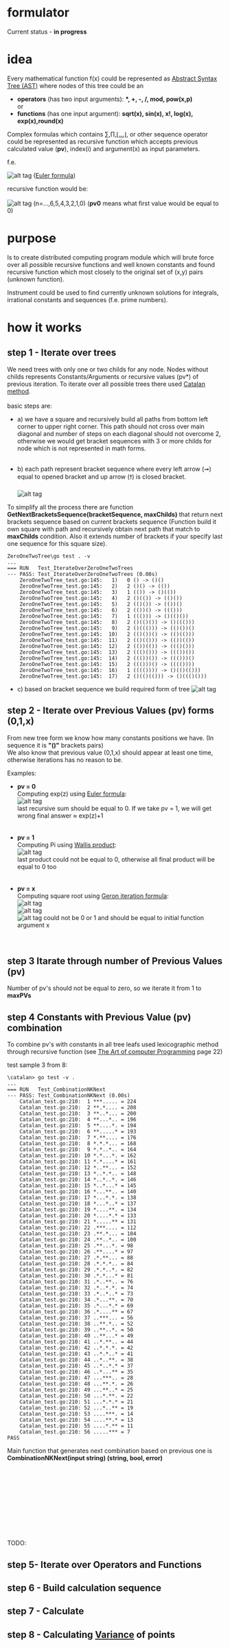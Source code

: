 # formulator

 Current status - <b>in progress</b><br>

 # idea
Every mathematical function f(x) could be represented as [Abstract Syntax Tree (AST)](https://en.wikipedia.org/wiki/Abstract_syntax_tree) where nodes of this tree could be an<br>
 - <b>operators</b> (has two input arguments): <b>*, +, -, /, mod, pow(x,p)</b>
 <br>or<br>
 - <b>functions</b> (has one input argument): <b>sqrt(x), sin(x), x!, log(x), exp(x),round(x)</b>

Complex formulas which contains [&#8721;](https://en.wikipedia.org/wiki/Summation),[&#8719;](https://en.wikipedia.org/wiki/Multiplication),[&#8970;...&#8971;](https://en.wikipedia.org/wiki/Continued_fraction), or other sequence operator could be represented as recursive function which accepts previous calculated value (<b>pv</b>), index(i) and argument(x) as input parameters.

f.e.

![alt tag](https://wikimedia.org/api/rest_v1/media/math/render/svg/6a91595ef0946463456b2d0184bdcdb2ae9da7a2) ([Euler formula](https://en.wikipedia.org/wiki/Euler%27s_formula))

recursive function would be:<br><br> ![alt tag](https://chart.googleapis.com/chart?cht=tx&chl=z^n/n!%2bpv0) (n=...,6,5,4,3,2,1,0)
(<b>pv0</b> means what first value would be equal to 0)

# purpose
Is to create distributed computing program module which will brute force over all possible recursive functions and well known constants and found recursive function which most closely to the original set of (x,y) pairs (unknown function).

Instrument could be used to find currently unknown solutions for integrals, irrational constants and sequences (f.e. prime numbers).

 # how it works
 ## step 1 - Iterate over trees
We need trees with only one or two childs for any node.
Nodes without childs represents Constants/Arguments or recursive values (pv\*) of previous iteration.
To iterate over all possible trees there used [Catalan method](https://en.wikipedia.org/wiki/Catalan_number).<br><br>
basic steps are:<br>
* a) we have a square and recursively build all paths from bottom left corner to upper right corner. This path should not cross over main diagonal and number of steps on each diagonal should not overcome 2, otherwise we would get bracket sequences with 3 or more childs for node which is not represented in math forms.<br><br>

* b) each path represent bracket sequence where every left arrow (&#10142;) equal to opened bracket and up arrow (&#129045;) is closed bracket.<br><br>
![alt tag](https://raw.githubusercontent.com/mcfly722/formulator/main/doc/squares.svg)

To simplify all the process there are function <b>GetNextBracketsSequence(bracketSequence, maxChilds)</b> that return next brackets sequence based on current brackets sequence (Function build it own square with path and recursively obtain next path that match to <b>maxChilds</b> condition. Also it extends number of brackets if your specify last one sequence for this square size).
```
ZeroOneTwoTree\go test . -v
...
=== RUN   Test_IterateOverZeroOneTwoTrees
--- PASS: Test_IterateOverZeroOneTwoTrees (0.00s)
    ZeroOneTwoTree_test.go:145:   1)   0 () -> ()()
    ZeroOneTwoTree_test.go:145:   2)   2 ()() -> (())
    ZeroOneTwoTree_test.go:145:   3)   1 (()) -> ()(())
    ZeroOneTwoTree_test.go:145:   4)   2 ()(()) -> (()())
    ZeroOneTwoTree_test.go:145:   5)   2 (()()) -> (())()
    ZeroOneTwoTree_test.go:145:   6)   2 (())() -> ((()))
    ZeroOneTwoTree_test.go:145:   7)   1 ((())) -> ()(()())
    ZeroOneTwoTree_test.go:145:   8)   2 ()(()()) -> ()((()))
    ZeroOneTwoTree_test.go:145:   9)   2 ()((())) -> (()())()
    ZeroOneTwoTree_test.go:145:  10)   2 (()())() -> (()(()))
    ZeroOneTwoTree_test.go:145:  11)   2 (()(())) -> (())(())
    ZeroOneTwoTree_test.go:145:  12)   2 (())(()) -> ((()()))
    ZeroOneTwoTree_test.go:145:  13)   2 ((()())) -> ((())())
    ZeroOneTwoTree_test.go:145:  14)   2 ((())()) -> ((()))()
    ZeroOneTwoTree_test.go:145:  15)   2 ((()))() -> (((())))
    ZeroOneTwoTree_test.go:145:  16)   1 (((()))) -> ()(()(()))
    ZeroOneTwoTree_test.go:145:  17)   2 ()(()(())) -> ()((()()))
```

* c) based on bracket sequence we build required form of tree
![alt tag](https://raw.githubusercontent.com/mcfly722/formulator/main/doc/exp.svg)

## step 2 - Iterate over Previous Values (pv) forms (0,1,x)

 From new tree form we know how many constants positions we have. (In sequence it is <b>"()"</b> brackets pairs)<br>
 We also know that previous value (0,1,x) should appear at least one time, otherwise iterations has no reason to be.

 Examples:<br>

* <b>pv = 0<br></b>
 Computing exp(z) using [Euler formula](https://en.wikipedia.org/wiki/Euler%27s_formula):<br>
 ![alt tag](https://wikimedia.org/api/rest_v1/media/math/render/svg/6a91595ef0946463456b2d0184bdcdb2ae9da7a2)<br>
 last recursive sum should be equal to 0. If we take pv = 1, we will get wrong final answer &#8776; exp(z)+1
<br><br><br>
* <b>pv = 1<br></b>
 Computing Pi using [Wallis product](https://en.wikipedia.org/wiki/Wallis_product):<br>
![alt tag](https://wikimedia.org/api/rest_v1/media/math/render/svg/df59bf8aa67b6dff8be6cffb4f59777cea828454)<br>
last product could not be equal to 0, otherwise all final product will be equal to 0 too
<br><br><br>
* <b>pv = x<br></b>
 Computing square root using [Geron iteration formula](https://ru.wikipedia.org/wiki/%D0%98%D1%82%D0%B5%D1%80%D0%B0%D1%86%D0%B8%D0%BE%D0%BD%D0%BD%D0%B0%D1%8F_%D1%84%D0%BE%D1%80%D0%BC%D1%83%D0%BB%D0%B0_%D0%93%D0%B5%D1%80%D0%BE%D0%BD%D0%B0):<br>
 ![alt tag](https://wikimedia.org/api/rest_v1/media/math/render/svg/9935d6f7061161b29325d712518fb58496f58bfb)<br>
 ![alt tag](https://wikimedia.org/api/rest_v1/media/math/render/svg/cd0d9bc3389f73d8501bfef1303b06246d81f771)<br>
 ![alt tag](https://wikimedia.org/api/rest_v1/media/math/render/svg/a8788bf85d532fa88d1fb25eff6ae382a601c308) could not be 0 or 1 and should be equal to initial function argument x
<br><br><br>

## step 3 Itarate through number of Previous Values (pv)
Number of pv's should not be equal to zero, so we iterate it from 1 to <b>maxPVs</b>

## step 4 Constants with Previous Value (pv) combination
To combine pv's with constants in all tree leafs used lexicographic method through recursive function (see [The Art of computer Programming](https://www.kcats.org/csci/464/doc/knuth/fascicles/fasc3a.pdf) page 22)

test sample 3 from 8:

```
\catalan> go test -v .
...
=== RUN   Test_CombinationNKNext
--- PASS: Test_CombinationNKNext (0.00s)
    Catalan_test.go:210:  1 ***..... = 224
    Catalan_test.go:210:  2 **.*.... = 208
    Catalan_test.go:210:  3 **..*... = 200
    Catalan_test.go:210:  4 **...*.. = 196
    Catalan_test.go:210:  5 **....*. = 194
    Catalan_test.go:210:  6 **.....* = 193
    Catalan_test.go:210:  7 *.**.... = 176
    Catalan_test.go:210:  8 *.*.*... = 168
    Catalan_test.go:210:  9 *.*..*.. = 164
    Catalan_test.go:210: 10 *.*...*. = 162
    Catalan_test.go:210: 11 *.*....* = 161
    Catalan_test.go:210: 12 *..**... = 152
    Catalan_test.go:210: 13 *..*.*.. = 148
    Catalan_test.go:210: 14 *..*..*. = 146
    Catalan_test.go:210: 15 *..*...* = 145
    Catalan_test.go:210: 16 *...**.. = 140
    Catalan_test.go:210: 17 *...*.*. = 138
    Catalan_test.go:210: 18 *...*..* = 137
    Catalan_test.go:210: 19 *....**. = 134
    Catalan_test.go:210: 20 *....*.* = 133
    Catalan_test.go:210: 21 *.....** = 131
    Catalan_test.go:210: 22 .***.... = 112
    Catalan_test.go:210: 23 .**.*... = 104
    Catalan_test.go:210: 24 .**..*.. = 100
    Catalan_test.go:210: 25 .**...*. = 98
    Catalan_test.go:210: 26 .**....* = 97
    Catalan_test.go:210: 27 .*.**... = 88
    Catalan_test.go:210: 28 .*.*.*.. = 84
    Catalan_test.go:210: 29 .*.*..*. = 82
    Catalan_test.go:210: 30 .*.*...* = 81
    Catalan_test.go:210: 31 .*..**.. = 76
    Catalan_test.go:210: 32 .*..*.*. = 74
    Catalan_test.go:210: 33 .*..*..* = 73
    Catalan_test.go:210: 34 .*...**. = 70
    Catalan_test.go:210: 35 .*...*.* = 69
    Catalan_test.go:210: 36 .*....** = 67
    Catalan_test.go:210: 37 ..***... = 56
    Catalan_test.go:210: 38 ..**.*.. = 52
    Catalan_test.go:210: 39 ..**..*. = 50
    Catalan_test.go:210: 40 ..**...* = 49
    Catalan_test.go:210: 41 ..*.**.. = 44
    Catalan_test.go:210: 42 ..*.*.*. = 42
    Catalan_test.go:210: 43 ..*.*..* = 41
    Catalan_test.go:210: 44 ..*..**. = 38
    Catalan_test.go:210: 45 ..*..*.* = 37
    Catalan_test.go:210: 46 ..*...** = 35
    Catalan_test.go:210: 47 ...***.. = 28
    Catalan_test.go:210: 48 ...**.*. = 26
    Catalan_test.go:210: 49 ...**..* = 25
    Catalan_test.go:210: 50 ...*.**. = 22
    Catalan_test.go:210: 51 ...*.*.* = 21
    Catalan_test.go:210: 52 ...*..** = 19
    Catalan_test.go:210: 53 ....***. = 14
    Catalan_test.go:210: 54 ....**.* = 13
    Catalan_test.go:210: 55 ....*.** = 11
    Catalan_test.go:210: 56 .....*** = 7
PASS
```
Main function that generates next combination based on previous one is <b>CombinationNKNext(input string) (string, bool, error)</b>

<br><br><br><br><br><br><br><br><br>

 TODO:

 ## step 5- Iterate over Operators and Functions
 ## step 6 - Build calculation sequence
 ## step 7 - Calculate
 ## step 8 - Calculating [Variance](https://en.wikipedia.org/wiki/Variance) of points
